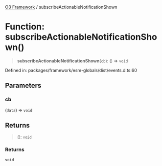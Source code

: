 [O3 Framework](../API.md) / subscribeActionableNotificationShown

# Function: subscribeActionableNotificationShown()

> **subscribeActionableNotificationShown**(`cb`): () => `void`

Defined in: packages/framework/esm-globals/dist/events.d.ts:60

## Parameters

### cb

(`data`) => `void`

## Returns

> (): `void`

### Returns

`void`
